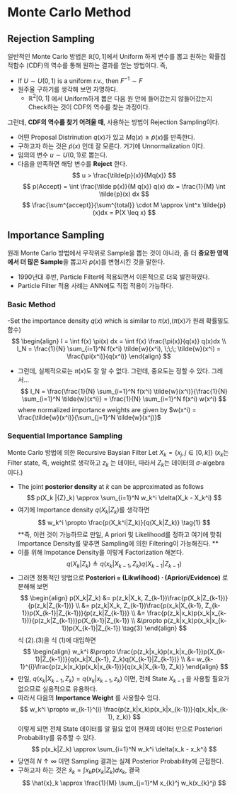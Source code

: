Monte Carlo Method
==================

## Rejection Sampling
일반적인 Monte Carlo 방법은 $\mathbb{R}[0,1]$에서 Uniform 하게 변수를 뽑고 원하는 확률집적함수 (CDF)의 역수를 통해 원하는 결과를 얻는 방법이다. 즉,

- If $U \sim U(0,1)$ is a uniform r.v., then $F^{-1} \sim F$ 
- 원주율 구하기를 생각해 보면 자명하다. 
  - $\mathbb{R}^2[0,1]$ 에서 Uniform하게 뽑은 다음 원 안에 들어갔는지 않들어갔는지 Check하는 것이 CDF의 역수를 찾는 과정이다.

그런데, **CDF의 역수를 찾기 어려울 때**, 사용하는 방법이 Rejection Sampling이다.
- 어떤 Proposal Distrinution $q(x)$가 있고 $Mq(x) \geq \tilde{p}(x)$를 만족한다.
- 구하고자 하는 것은 $\tilde{p}(x)$ 인데 잘 모른다. 거기에 Unnormalization 이다.
- 임의의 변수 $u \sim U(0,1)$로 뽑는다.
- 다음을 만족하면  해당 변수를 **Reject** 한다.
$$
u > \frac{\tilde{p}(x)}{Mq(x)}
$$
$$
p(Accept) = \int \frac{\tilde p(x)}{M q(x)} q(x) dx = \frac{1}{M} \int \tilde{p}(x) dx
$$
$$
\frac{\sum^{accept}}{\sum^{total}} \cdot M \approx \int^x \tilde{p}(x)dx  = P(X \leq x)
$$

## Importance Sampling
원래 Monte Carlo 방법에서 무작위로 Sample을 뽑는 것이 아니라, 좀 더 **중요한 영역에서 더 많은 Sample**을 뽑고자 $p(x)$를 변형시킨 것을 말한다.
- 1990년대 후반, Particle Filter에 적용되면서 이론적으로 더욱 발전하였다.
- Particle Filter 적용 사례는 ANN에도 직접 적용이 가능하다.

### Basic Method
-Set the importance density $q(x)$ which is similar to $\pi(x)$,($\pi(x)$가 원래 확률밀도 함수)
$$
\begin{align}
I = \int f(x) \pi(x) dx = \int f(x) \frac{\pi(x)}{q(x)} q(x)dx \\
I_N = \frac{1}{N} \sum_{i=1}^N f(x^i) \tilde{w}(x^i), \;\;\; \tilde{w}(x^i) = \frac{\pi(x^i)}{q(x^i)}
\end{align}
$$

- 그런데, 실제적으로는 $\pi(x)$도 잘 알 수 없다. 그런데, 중요도는 정할 수 있다. 그래서...
$$
I_N = \frac{\frac{1}{N} \sum_{i=1}^N f(x^i) \tilde{w}(x^i)}{\frac{1}{N} \sum_{i=1}^N \tilde{w}(x^i)}
= \frac{1}{N} \sum_{i=1}^N f(x^i) w(x^i)
$$
where normalized importance weights are given by $w(x^i) = \frac{\tilde{w}(x^i)}{\sum_{j=1}^N \tilde{w}(x^j)}$

### Sequential Importance Sampling
Monte Carlo 방법에 의한 Recursive Baysian Filter
Let $X_k = \{x_j, j \in [0, k] \}$ ($x_k$는 Filter state, 즉, weight로 생각하고 $z_k$ 는 데이터, 따라서 $Z_k$는 데이터의 $\sigma$-algebra 이다.) 
- The joint **posterior density** at $k$ can be approximated as follows
$$
p(X_k |{Z}_k) \approx \sum_{i=1}^N w_k^i \delta(X_k - X_k^i)
$$
- 여기에 Importance density $q(X_k|Z_k)$를 생각하면 
$$
w_k^i \propto \frac{p(X_k^i|Z_k)}{q(X_k|Z_k)}   \tag{1}
$$
**즉, 이런 것이 가능하므로 만일, A priori 및 Likelihood를 정하고 여기에 맞춰 Importance Density를 맞추면 Sampling에 의한 Filtering이 가능해진다. **
- 이를 위해 Impotance Density를 이렇게 Factorization 해본다.
$$
q(X_k|Z_k) \triangleq q(x_k|X_{k-1}, Z_k)q(X_{k-1}|Z_{k-1})  \tag{2}
$$
- 그러면 정통적인 방법으로 **Posteriori = (Likwlihood) $\cdot$ (Apriori/Evidence)** 로 분해해 보면
$$
\begin{align}
p(X_k|Z_k) &= p(z_k|X_k, Z_{k-1})\frac{p(X_k|Z_{k-1})}{p(z_k|Z_{k-1})} \\
&= p(z_k|X_k, Z_{k-1})\frac{p(x_k|X_{k-1}, Z_{k-1})p(X_{k-1}|Z_{k-1})}{p(z_k|Z_{k-1})} \\
&= \frac{p(z_k|x_k)p(x_k|x_{k-1})}{p(z_k|Z_{k-1})}p(X_{k-1}|Z_{k-1}) \\
&\propto p(z_k|x_k)p(x_k|x_{k-1})p(X_{k-1}|Z_{k-1})   \tag{3}
\end{align}
$$
식 (2).(3)을 식 (1)에 대입하면
$$
\begin{align}
w_k^i &\propto \frac{p(z_k|x_k)p(x_k|x_{k-1})p(X_{k-1}|Z_{k-1})}{q(x_k|X_{k-1}, Z_k)q(X_{k-1}|Z_{k-1})} \\
&= w_{k-1}^{i}\frac{p(z_k|x_k)p(x_k|x_{k-1})}{q(x_k|X_{k-1}, Z_k)}
\end{align}
$$
- 만일, $q(x_k|X_{k-1}, Z_k) = q(x_k|x_{k-1}, z_k)$ 이면, 전체 State $X_{k-1}$ 을 사용할 필요가 없으므로 실용적으로 유용하다.
- 따라서 다음의 **Importance Weight** 를 사용할수 있다.
$$
w_k^i \propto w_{k-1}^{i} \frac{p(z_k|x_k)p(x_k|x_{k-1})}{q(x_k|x_{k-1}, z_k)}
$$
이렇게 되면 전체 State 데이터를 알 필요 없이 현재의 데이터 만으로 Posteriori Probability를 유추할 수 있다.
$$
p(x_k|Z_k) \approx \sum_{i=1}^N w_k^i \delta(x_k - x_k^i) 
$$
- 당연히 $N \uparrow \infty$ 이면 Sampling 결과는 실제 Posterior Probability에 근접한다.
- 구하고자 하는 것은 $\hat{x}_k = \int x_k p(x_k|Z_k) dx_k$, 결국
$$
\hat{x}_k \approx \frac{1}{M} \sum_{j=1}^M x_{k}^j w_k(x_{k}^j)
$$